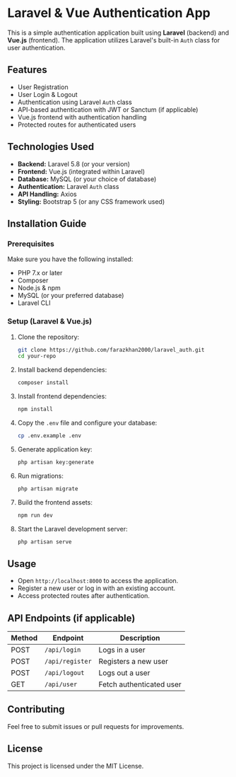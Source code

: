 # Laravel & Vue Authentication App

This is a simple authentication application built using **Laravel** (backend) and **Vue.js** (frontend). The application utilizes Laravel's built-in `Auth` class for user authentication.

## Features
- User Registration
- User Login & Logout
- Authentication using Laravel `Auth` class
- API-based authentication with JWT or Sanctum (if applicable)
- Vue.js frontend with authentication handling
- Protected routes for authenticated users

## Technologies Used
- **Backend:** Laravel 5.8 (or your version)
- **Frontend:** Vue.js (integrated within Laravel)
- **Database:** MySQL (or your choice of database)
- **Authentication:** Laravel `Auth` class
- **API Handling:** Axios
- **Styling:** Bootstrap 5 (or any CSS framework used)

## Installation Guide

### Prerequisites
Make sure you have the following installed:
- PHP 7.x or later
- Composer
- Node.js & npm
- MySQL (or your preferred database)
- Laravel CLI

### Setup (Laravel & Vue.js)
1. Clone the repository:
   ```sh
   git clone https://github.com/farazkhan2000/laravel_auth.git
   cd your-repo
   ```
2. Install backend dependencies:
   ```sh
   composer install
   ```
3. Install frontend dependencies:
   ```sh
   npm install
   ```
4. Copy the `.env` file and configure your database:
   ```sh
   cp .env.example .env
   ```
5. Generate application key:
   ```sh
   php artisan key:generate
   ```
6. Run migrations:
   ```sh
   php artisan migrate
   ```
7. Build the frontend assets:
   ```sh
   npm run dev
   ```
8. Start the Laravel development server:
   ```sh
   php artisan serve
   ```

## Usage

- Open `http://localhost:8000` to access the application.
- Register a new user or log in with an existing account.
- Access protected routes after authentication.

## API Endpoints (if applicable)

| Method | Endpoint        | Description              |
| ------ | --------------- | ------------------------ |
| POST   | `/api/login`    | Logs in a user           |
| POST   | `/api/register` | Registers a new user     |
| POST   | `/api/logout`   | Logs out a user          |
| GET    | `/api/user`     | Fetch authenticated user |

## Contributing

Feel free to submit issues or pull requests for improvements.

## License

This project is licensed under the MIT License.

